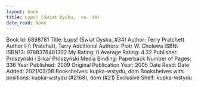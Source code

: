 ```yaml
---
layout: book
title: Łups! (Świat Dysku,  no. 34)
date_read: None
---
```


Book Id: 6898781
Title: Łups! (Świat Dysku, #34)
Author: Terry Pratchett
Author l-f: Pratchett, Terry
Additional Authors: Piotr W. Cholewa
ISBN: 
ISBN13: 9788376481302
My Rating: 0
Average Rating: 4.32
Publisher: Prószyński i S-ka/ Prószyński Media
Binding: Paperback
Number of Pages: 336
Year Published: 2009
Original Publication Year: 2005
Date Read: 
Date Added: 2021/03/08
Bookshelves: kupka-wstydu, dom
Bookshelves with positions: kupka-wstydu (#2168), dom (#21)
Exclusive Shelf: kupka-wstydu

